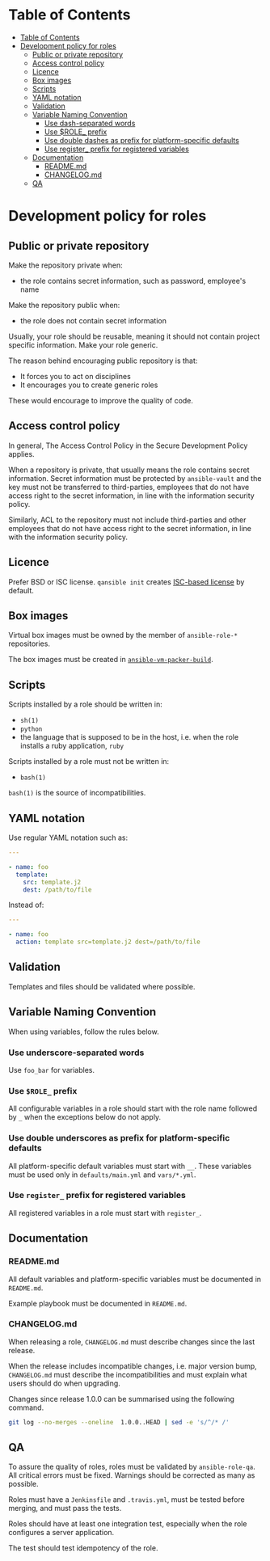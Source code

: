 Table of Contents
=================

  * [Table of Contents](#table-of-contents)
  * [Development policy for roles](#development-policy-for-roles)
    * [Public or private repository](#public-or-private-repository)
    * [Access control policy](#access-control-policy)
    * [Licence](#licence)
    * [Box images](#box-images)
    * [Scripts](#scripts)
    * [YAML notation](#yaml-notation)
    * [Validation](#validation)
    * [Variable Naming Convention](#variable-naming-convention)
      * [Use dash-separated words](#use-dash-separated-words)
      * [Use $ROLE_ prefix](#use-role_-prefix)
      * [Use double dashes as prefix for platform-specific defaults](#use-double-dashes-as-prefix-for-platform-specific-defaults)
      * [Use register_ prefix for registered variables](#use-register_-prefix-for-registered-variables)
    * [Documentation](#documentation)
      * [README.md](#readmemd)
      * [CHANGELOG.md](#changelogmd)
    * [QA](#qa)

# Development policy for roles

## Public or private repository

Make the repository private when:

* the role contains secret information, such as password, employee's name

Make the repository public when:

* the role does not contain secret information

Usually, your role should be reusable, meaning it should not contain project
specific information. Make your role generic.

The reason behind encouraging public repository is that:

* It forces you to act on disciplines
* It encourages you to create generic roles

These would encourage to improve the quality of code.

## Access control policy

In general, The Access Control Policy in the Secure Development Policy applies.

When a repository is private, that usually means the role contains secret
information. Secret information must be protected by `ansible-vault` and the
key must not be transferred to third-parties, employees that do not have access
right to the secret information, in line with the information security policy.

Similarly, ACL to the repository must not include third-parties and other
employees that do not have access right to the secret information, in line with
the information security policy.

## Licence

Prefer BSD or ISC license. `qansible init` creates [ISC-based
license](http://cvsweb.openbsd.org/cgi-bin/cvsweb/src/share/misc/license.template?rev=HEAD)
by default.

## Box images

Virtual box images must be owned by the member of `ansible-role-*`
repositories.

The box images must be created in
[`ansible-vm-packer-build`](https://github.com/trombik/ansible-vm-packer-build).

## Scripts

Scripts installed by a role should be written in:

* `sh(1)`
* `python`
* the language that is supposed to be in the host, i.e. when the role installs a ruby application, `ruby`

Scripts installed by a role must not be written in:

* `bash(1)`

`bash(1)` is the source of incompatibilities.

## YAML notation

Use regular YAML notation such as:

```yaml
---

- name: foo
  template:
    src: template.j2
    dest: /path/to/file
```

Instead of:

```yaml
---

- name: foo
  action: template src=template.j2 dest=/path/to/file
```

## Validation

Templates and files should be validated where possible.

## Variable Naming Convention

When using variables, follow the rules below.

### Use underscore-separated words

Use `foo_bar` for variables.

### Use `$ROLE_` prefix

All configurable variables in a role should start with the role name followed
by `_` when the exceptions below do not apply.

### Use double underscores as prefix for platform-specific defaults

All platform-specific default variables must start with `__`. These variables
must be used only in `defaults/main.yml` and `vars/*.yml`.

### Use `register_` prefix for registered variables

All registered variables in a role must start with `register_`.

## Documentation

### README.md

All default variables and platform-specific variables must be documented in
`README.md`.

Example playbook must be documented in `README.md`.

### CHANGELOG.md

When releasing a role, `CHANGELOG.md` must describe changes since the last release.

When the release includes incompatible changes, i.e. major version bump,
`CHANGELOG.md` must describe the incompatibilities and must explain what users
should do when upgrading.

Changes since release 1.0.0 can be summarised using the following command.

```sh
git log --no-merges --oneline  1.0.0..HEAD | sed -e 's/^/* /'
```

## QA

To assure the quality of roles, roles must be validated by `ansible-role-qa`.
All critical errors must be fixed. Warnings should be corrected as many as
possible.

Roles must have a `Jenkinsfile` and `.travis.yml`, must be tested before
merging, and must pass the tests.

Roles should have at least one integration test, especially when the role
configures a server application.

The test should test idempotency of the role.

